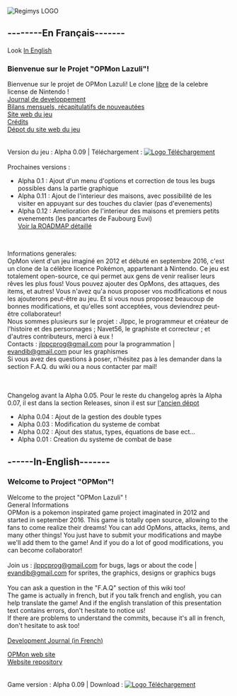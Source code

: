 ![Regimys LOGO](https://raw.githubusercontent.com/jlppc/OpMon/master/Ressources/Autres/opmon_title.png)
<!--![Regimys screen](https://raw.githubusercontent.com/jlppc/OpMon/master/Ressources/Autres/screenshot_1.png.PNG)-->

<h2>--------En Français-------</h2>
Look <a href="#------in-english-------"> In English</a><br/>
<h3>Bienvenue sur le Projet "OPMon Lazuli"!</h3>

Bienvenue sur le projet de OPMon Lazuli! Le clone <a href="https://github.com/jlppc/OpMon/wiki/FAQ">libre</a> de la celebre license de Nintendo !<br/>
<a href="https://github.com/jlppc/OpMon/wiki/Journal-du-developpement">Journal de developpement</a><br/>
<a href="https://github.com/jlppc/OpMon/wiki/Bilans-Mensuels">Bilans mensuels, récapitulatifs de nouveautées</a><br/>
<a href="http://opmon-game.ga">Site web du jeu</a><br/>
<a href="https://github.com/jlppc/OpMon/blob/master/Credits.md">Crédits</a><br/>
<a href="https://github.com/jlppc/Site-OpMon">Dépot du site web du jeu</a><br/><br/>
<br/>Version du jeu : Alpha 0.09 | Téléchargement : <a href="http://opmon-game.ga/downloads.html"><img src="https://raw.githubusercontent.com/jlppc/OpMon/master/Ressources/Autres/version_logo.png" alt="Logo Téléchargement"></a><br/><br/>
Prochaines versions :<ul>

<li>Alpha 0.1 : Ajout d'un menu d'options et correction de tous les bugs possibles dans la partie graphique</li>
<li>Alpha 0.11 : Ajout de l'interieur des maisons, avec possibilité de les visiter en appuyant sur des touches du clavier (pas d'evenements)</li>
<li>Alpha 0.12 : Amelioration de l'interieur des maisons et premiers petits evenements (les pancartes de Faubourg Euvi)</li>
<a href="https://github.com/jlppc/OpMon/wiki/ROADMAP">Voir la ROADMAP détaillé</a><br/>
</ul>
<br/>


Informations generales:<br/>
OpMon vient d'un jeu imaginé en 2012 et débuté en septembre 2016, c'est un clone de la célèbre licence Pokémon, appartenant à Nintendo. 
Ce jeu est totalement open-source, ce qui permet aux gens de venir realiser leurs rêves les plus fous! 
Vous pouvez ajouter des OpMons, des attaques, des items, et autres! 
Vous n'avez qu'a nous proposer vos modifications et nous les ajouterons peut-être au jeu. 
Et si vous nous proposez beaucoup de bonnes modifications, et qu'elles sont acceptées, vous deviendrez peut-être collaborateur!<br/>
Nous sommes plusieurs sur le projet : Jlppc, le programmeur et créateur de l'histoire et des personnages ; Navet56, le graphiste et correcteur ; et d'autres contributeurs, merci à eux !<br/>
Contacts : jlppcprog@gmail.com pour la programmation | evandib@gmail.com pour les graphismes<br/>
Si vous avez des questions à poser, n'hésitez pas à les demander dans la section F.A.Q. du wiki ou a nous contacter par mail!<br/><br/><br/>

Changelog avant la Alpha 0.05. Pour le reste du changelog après la Alpha 0.07, il est dans la section Releases, sinon il est sur <a href="https://github.com/jlppc/Projet-Pokemon-Regimys/releases">l'ancien dépot</a>
<ul>
<li>Alpha 0.04 : Ajout de la gestion des double types</li>
<li>Alpha 0.03 : Modification du systeme de combat</li>
<li>Alpha 0.02 : Ajout des status, types, équations de base ect...</li>
<li>Alpha 0.01 : Creation du systeme de combat de base</li>
</ul>
<h2>------In-English-------</h2>
<h3> Welcome to Project "OPMon"!</h3>

Welcome to the project "OPMon Lazuli" !<br/>
General Informations<br/>
OPMon is a pokemon inspirated game project imaginated in 2012 and started in september 2016. This game is totally open source, allowing to the fans to come realize their dreams! You can add OpMons, attacks, items, and many other things! You just have to submit your modifications and maybe we'll add them to the game! And if you do a lot of good modifications, you can become collaborator!<br/><br/>
Join us : jlppcprog@gmail.com for bugs, lags or about the code | evandib@gmail.com for sprites, the graphics, designs or graphics bugs<br/><br/>
You can ask a question in the "F.A.Q" section of this wiki too!<br/>
The game is actually in french, but if you talk french and english, you can help translate the game! And if the english translation of this presentation text contains errors, don't hesitate to notice us!<br/>
If there are problems to understand the commits, because it's all in french, don't hesitate to ask too!<br/><br/>
<a href="https://github.com/jlppc/OpMon/wiki/Journal-du-developpement">Development Journal (in French) </a><br/>
<!--<a href="">Regimys Youtube Channel</a><br/>-->
<a href="http://opmon-game.ga">OPMon web site</a><br/>
<a href="https://github.com/jlppc/Site-OpMon">Website repository</a><br/><br/>
<br/>Game version : Alpha 0.09 | Download : <a href="https://github.com/jlppc/OpMon/releases/download/alpha-v0.09/OpMon-setup.exe"><img src="https://raw.githubusercontent.com/jlppc/OpMon/master/Ressources/Autres/version_logo.png" alt="Logo Téléchargement"></a><br/><br/>


